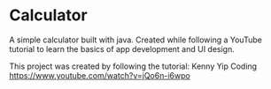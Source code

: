 # Calculator
A simple calculator built with java. Created while following a YouTube tutorial to learn the basics of app development and UI design.

This project was created by following the tutorial:
Kenny Yip Coding
https://www.youtube.com/watch?v=jQo6n-i6wpo

